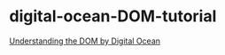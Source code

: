# digital-ocean-DOM-tutorial
[Understanding the DOM by Digital Ocean](https://www.digitalocean.com/community/tutorial_series/understanding-the-dom-document-object-model)
